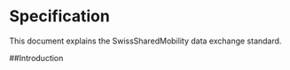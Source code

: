 # Specification
This document explains the SwissSharedMobility data exchange standard.

##Introduction
